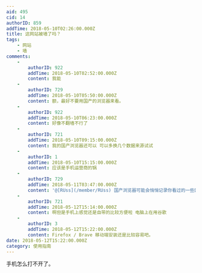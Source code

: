```yaml
---
aid: 495
cid: 14
authorID: 859
addTime: 2018-05-10T02:26:00.000Z
title: 这网站被墙了吗？
tags:
    - 网站
    - 墙
comments:
    -
        authorID: 922
        addTime: 2018-05-10T02:52:00.000Z
        content: 我能
    -
        authorID: 729
        addTime: 2018-05-10T05:50:00.000Z
        content: 额，最好不要用国产的浏览器来看。
    -
        authorID: 922
        addTime: 2018-05-10T06:23:00.000Z
        content: 好像不翻墙不行了
    -
        authorID: 721
        addTime: 2018-05-10T09:15:00.000Z
        content: 我的国产浏览器还可以 可以多换几个数据来源试试
    -
        authorID: 1
        addTime: 2018-05-10T15:15:00.000Z
        content: 应该是手机运营商的锅
    -
        authorID: 729
        addTime: 2018-05-11T03:47:00.000Z
        content: '@[RUss](/member/RUss) 国产浏览器可能会悄悄记录你看过的一些网址和网站的敏感字哦……'
    -
        authorID: 721
        addTime: 2018-05-12T15:14:00.000Z
        content: 啊但是手机上感觉还是自带的比较方便啦 电脑上在用谷歌
    -
        authorID: 3
        addTime: 2018-05-12T15:22:00.000Z
        content: Firefox / Brave 移动端安装还是比较容易吧。
date: 2018-05-12T15:22:00.000Z
category: 使用指南
---
```


手机怎么打不开了。
